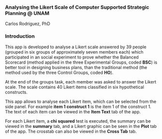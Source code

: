 ### Analysing the Likert Scale of **Computer Supported Strategic Planning @ UNAM**
Carlos Rodriguez, PhD
### Introduction
This app is developed to analyse a Likert scale answered by 39 people (grouped in six groups of approximately seven members each) which participated in an social experiment to prove whether the Balanced Scorecard (method applied in the three Experimental Groups, coded **BSC**) is better tool in designing business plans, than the traditional method (the method used by the three Control Groups, coded **HO**).

At the end of the groups task, each member was asked to answer the Likert scale. The scale contains 40 Likert items classified in six hypothetical constructs.

This app allows to analyse each Likert item, which can be selected from the side panel. For example **item 1 construct 1** is the item 1 of the construct 1. The text of each item can be viewed in the **Item Text** tab of the app.

For each Likert item, a **chi squared** test is executed, the summary can be viewed in the **summary** tab, and a Likert graphic can be seen in the **Plot** tab of the app. The crosstab can also be viewed in the **Cross Tab** tab.
